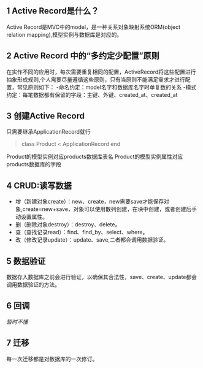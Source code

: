 ## 1 Active Record是什么？
Active Record是MVC中的model，是一种关系对象映射系统ORM(object relation mapping),模型实例与数据库是对应的。


## 2 Active Record 中的“多约定少配置”原则
   在实作不同的应用时，每次需要重复相同的配置，ActiveRecord将这些配置进行抽象形成规则,个人需要尽量遵循这些原则，只有当原则不能满足需求才进行配置，常见原则如下：
-命名约定：model名字和数据库名字时单复数的关系
-模式约定：每笔数据都有保留的字段：主键、外键、created_at、created_at

## 3 创建Active Record
只需要继承ApplicationRecord就行
> class Product < ApplicationRecord
> end 

Product的模型实例对应products数据库表名
Product的模型实例属性对应products数据库的字段

## 4 CRUD:读写数据
* 增（新建对象create）：new、create，new需要save才能保存对象,create=new+save，对象可以使用散列创建，在块中创建，或者创建后手动设置属性。
* 删（删除对象destroy）：destroy、delete。
* 查（查找记录read）：find、find_by、select、where。
* 改（修改记录update）：update、save,二者都会调用数据验证。

## 5 数据验证
数据存入数据库之前会进行验证，以确保其合法性，save、create、update都会调用数据验证的方法。

## 6 回调
_暂时不懂_

## 7 迁移
每一次迁移都是对数据库的一次修订。


